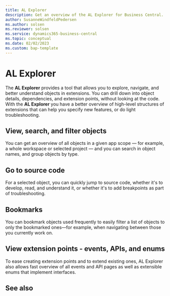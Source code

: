 ```yaml
---
title: AL Explorer
description: Get an overview of the AL Explorer for Business Central.  
author: SusanneWindfeldPedersen
ms.author: solsen
ms.reviewer: solsen
ms.service: dynamics365-business-central
ms.topic: conceptual
ms.date: 02/02/2023
ms.custom: bap-template
---
```


# AL Explorer

The **AL Explorer** provides a tool that allows you to explore, navigate, and better understand objects in extensions. You can drill down into object details, dependencies, and extension points, without looking at the code. With the **AL Explorer** you have a better overview of high-level structures of extensions that can help you specify new features, or do light troubleshooting.

## View, search, and filter objects

You can get an overview of all objects in a given app scope — for example, a whole workspace or selected project — and you can search in object names, and group objects by type.

## Go to source code

For a selected object, you can quickly jump to source code, whether it's to develop, read, and understand it, or whether it's to add breakpoints as part of troubleshooting.

## Bookmarks

You can bookmark objects used frequently to easily filter a list of objects to only the bookmarked ones—for example, when navigating between those you currently work on.

## View extension points - events, APIs, and enums

To ease creating extension points and to extend existing ones, AL Explorer also allows fast overview of all events and API pages as well as extensible enums that implement interfaces.

## See also